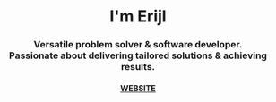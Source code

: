 <h1 align="center"> I'm Erijl </h1>

<h3 align="center">
  Versatile problem solver & software developer.
  <br>
  Passionate about delivering tailored solutions & achieving results.
</h3>

<h4 align="center">
  <a href="https://erijl.de" target:"_blank">WEBSITE</a>
</h4>
